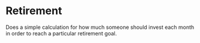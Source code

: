 # Retirement
Does a simple calculation for how much someone should invest each month in order to reach a particular retirement goal.
